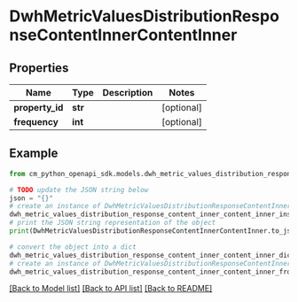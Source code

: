 # DwhMetricValuesDistributionResponseContentInnerContentInner


## Properties

Name | Type | Description | Notes
------------ | ------------- | ------------- | -------------
**property_id** | **str** |  | [optional] 
**frequency** | **int** |  | [optional] 

## Example

```python
from cm_python_openapi_sdk.models.dwh_metric_values_distribution_response_content_inner_content_inner import DwhMetricValuesDistributionResponseContentInnerContentInner

# TODO update the JSON string below
json = "{}"
# create an instance of DwhMetricValuesDistributionResponseContentInnerContentInner from a JSON string
dwh_metric_values_distribution_response_content_inner_content_inner_instance = DwhMetricValuesDistributionResponseContentInnerContentInner.from_json(json)
# print the JSON string representation of the object
print(DwhMetricValuesDistributionResponseContentInnerContentInner.to_json())

# convert the object into a dict
dwh_metric_values_distribution_response_content_inner_content_inner_dict = dwh_metric_values_distribution_response_content_inner_content_inner_instance.to_dict()
# create an instance of DwhMetricValuesDistributionResponseContentInnerContentInner from a dict
dwh_metric_values_distribution_response_content_inner_content_inner_from_dict = DwhMetricValuesDistributionResponseContentInnerContentInner.from_dict(dwh_metric_values_distribution_response_content_inner_content_inner_dict)
```
[[Back to Model list]](../README.md#documentation-for-models) [[Back to API list]](../README.md#documentation-for-api-endpoints) [[Back to README]](../README.md)


